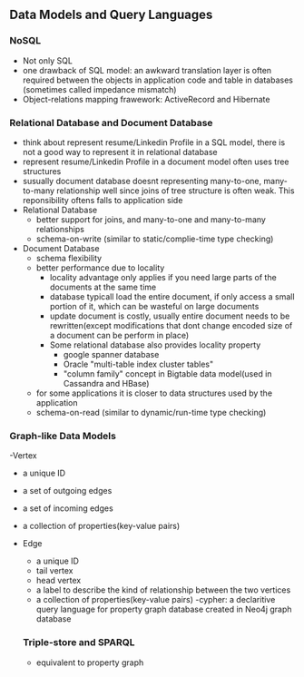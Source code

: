 ## Data Models and Query Languages

### NoSQL 
  - Not only SQL
  - one drawback of SQL model: an awkward translation layer is often required between the objects in application code and table in databases
    (sometimes called impedance mismatch)
  - Object-relations mapping frawework: ActiveRecord and Hibernate

### Relational Database and Document Database
  - think about represent resume/Linkedin Profile in a SQL model, there is not a good way to represent it in relational database
  - represent resume/Linkedin Profile in a document model often uses tree structures
  - susually document database doesnt representing many-to-one, many-to-many relationship well since joins of tree structure is often weak. This reponsibility oftens falls to application side
  - Relational Database
    - better support for joins, and many-to-one and many-to-many relationships
    - schema-on-write (similar to static/complie-time type checking)
  - Document Database
    - schema flexibility
    - better performance due to locality
      - locality advantage only applies if you need large parts of the documents at the same time
      - database typicall load the entire document, if only access a small portion of it, which can be wasteful on large documents
      - update document is costly, usually entire document needs to be rewritten(except modifications that dont change encoded size of a document can be perform in place)
      - Some relational database also provides locality property
        - google spanner database
        - Oracle "multi-table index cluster tables"
        - "column family" concept in Bigtable data model(used in Cassandra and HBase)
    - for some applications it is closer to data structures used by the application
    - schema-on-read (similar to dynamic/run-time type checking)
    
### Graph-like Data Models
-Vertex
  - a unique ID
  - a set of outgoing edges
  - a set of incoming edges
  - a collection of properties(key-value pairs) 
- Edge
  - a unique ID
  - tail vertex
  - head vertex
  - a label to describe the kind of relationship between the two vertices
  - a collection of properties(key-value pairs)
-cypher: a declaritive query language for property graph database created in Neo4j graph database
  
  ### Triple-store and SPARQL
  - equivalent to property graph
  

  

